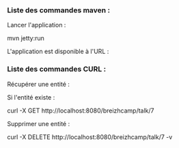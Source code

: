 ### Liste des commandes maven :

Lancer l'application :

mvn jetty:run

L'application est disponible à l'URL :






### Liste des commandes CURL :

Récupérer une entité :


Si l'entité existe :

curl -X GET http://localhost:8080/breizhcamp/talk/7




Supprimer une entité :

curl -X DELETE http://localhost:8080/breizhcamp/talk/7 -v






